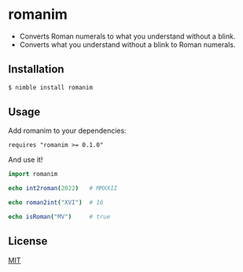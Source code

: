 # romanim
 - Converts Roman numerals to what you understand without a blink.
 - Converts what you understand without a blink to Roman numerals.

## Installation
```bash
$ nimble install romanim
```

## Usage
Add romanim to your dependencies:
```
requires "romanim >= 0.1.0"
```

And use it!
```nim
import romanim

echo int2roman(2022)   # MMXXII

echo roman2int("XVI")  # 16

echo isRoman("MV")     # true
```

## License
[MIT](https://github.com/bichanna/romanim/blob/master/LICENSE.txt)
